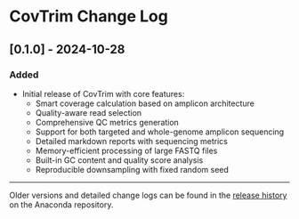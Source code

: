 # CovTrim Change Log

## [0.1.0] - 2024-10-28
### Added
- Initial release of CovTrim with core features:
  - Smart coverage calculation based on amplicon architecture
  - Quality-aware read selection
  - Comprehensive QC metrics generation
  - Support for both targeted and whole-genome amplicon sequencing
  - Detailed markdown reports with sequencing metrics
  - Memory-efficient processing of large FASTQ files
  - Built-in GC content and quality score analysis
  - Reproducible downsampling with fixed random seed

---

Older versions and detailed change logs can be found in the [release history](https://anaconda.org/gosahan/covtrim) on the Anaconda repository.
